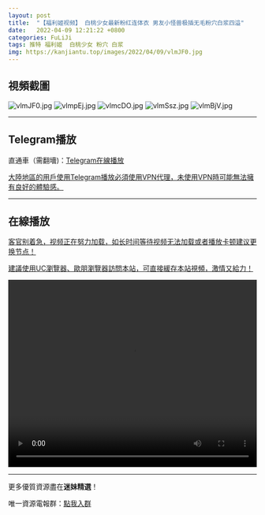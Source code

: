 ```yaml
---
layout: post
title:  "【福利姬视频】 白桃少女最新粉红连体衣 男友小怪兽极插无毛粉穴白浆四溢"
date:   2022-04-09 12:21:22 +0800
categories: FuLiJi
tags: 推特 福利姬  白桃少女 粉穴 白浆
img: https://kanjiantu.top/images/2022/04/09/vlmJF0.jpg
---
```



## 視頻截圖

![vlmJF0.jpg](https://kanjiantu.top/images/2022/04/09/vlmJF0.jpg)
![vlmpEj.jpg](https://kanjiantu.top/images/2022/04/09/vlmpEj.jpg)
![vlmcDO.jpg](https://kanjiantu.top/images/2022/04/09/vlmcDO.jpg)
![vlmSsz.jpg](https://kanjiantu.top/images/2022/04/09/vlmSsz.jpg)
![vlmBjV.jpg](https://kanjiantu.top/images/2022/04/09/vlmBjV.jpg)

* * *
## Telegram播放

直通車（需翻墻)：[Telegram在線播放](https://t.me/mimeijingxuan/549)

<u>大陸地區的用戶使用Telegram播放必須使用VPN代理，未使用VPN時可能無法擁有良好的體驗感。</u> 
* * *
## 在線播放
<u>客官别着急，视频正在努力加载，如长时间等待视频无法加载或者播放卡顿建议更换节点！</u>

<u>建議使用UC瀏覽器、歐朋瀏覽器訪問本站，可直接緩存本站視頻，激情又給力！</u>
<center><video src="https://cdn.publer.io/uploads/videos/624d6349db27973fa7fa5f69/4125f25b391d0edbd2a31904bce166b7.mp4" width="100%" height="380px" controls="controls"></video></center>

* * *
更多優質資源盡在**迷妹精選**！

唯一資源電報群：[點我入群](https://t.me/mimeijingxuan)


